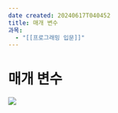 ```yaml
---
date created: 20240617T040452
title: 매개 변수
과목:
  - "[[프로그래밍 입문]]"
---
```


# 매개 변수

![](https://i.imgur.com/sPEAupC.png)
